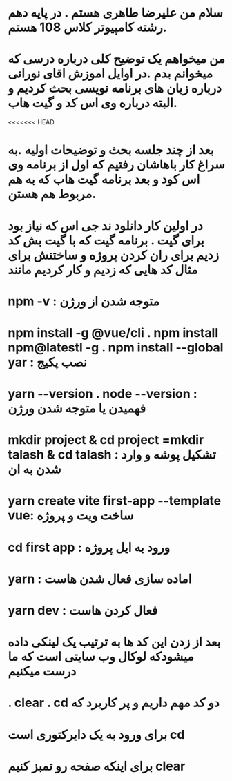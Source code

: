#  سلام من علیرضا طاهری هستم . در پایه دهم رشته کامپیوتر کلاس 108 هستم.
# من میخواهم یک توضیح کلی درباره درسی که میخوانم بدم .در اوایل اموزش اقای نورانی درباره زبان های برنامه نویسی بحث کردیم و البته درباره وی اس کد و گیت هاب.
<<<<<<< HEAD
# بعد از چند جلسه بحث و توضیحات اولیه .به سراغ کار باهاشان رفتیم که اول از برنامه وی اس کود و بعد برنامه گیت هاب که به هم مربوط هم هستن.
# در اولین کار دانلود ند جی اس که نیاز بود  برای گیت . برنامه گیت که با گیت بش کد زدیم برای ران کردن پروژه و ساختنش برای مثال کد هایی که زدیم و کار کردیم مانند 
 # npm -v        : متوجه شدن از ورژن
# npm install -g @vue/cli .  npm install npm@latestl -g  . npm install --global yar   : نصب پکیج
#  yarn --version  .  node --version :  فهمیدن یا متوجه شدن ورژن
# mkdir project & cd project  =mkdir talash & cd talash  : تشکیل پوشه و وارد شدن به ان
# yarn create vite first-app --template vue: ساخت ویت و پروژه 
# cd first app : ورود به ایل پروژه
#  yarn   : اماده سازی فعال شدن هاست
# yarn dev  : فعال کردن هاست
# بعد از زدن این کد ها به ترتیب یک لینکی داده میشودکه لوکال وب سایتی است که ما درست میکنیم
# . clear . cd دو کد مهم داریم و پر کاربرد که 
#  برای ورود به یک دایرکتوری است cd
# برای اینکه صفحه رو تمبز کنیم clear